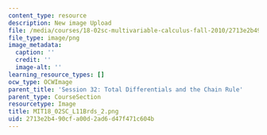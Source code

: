 ```yaml
---
content_type: resource
description: New image Upload
file: /media/courses/18-02sc-multivariable-calculus-fall-2010/2713e2b490cfa00d2ad6d47f471c604b_MIT18_02SC_L11Brds_2.png
file_type: image/png
image_metadata:
  caption: ''
  credit: ''
  image-alt: ''
learning_resource_types: []
ocw_type: OCWImage
parent_title: 'Session 32: Total Differentials and the Chain Rule'
parent_type: CourseSection
resourcetype: Image
title: MIT18_02SC_L11Brds_2.png
uid: 2713e2b4-90cf-a00d-2ad6-d47f471c604b
---
```

